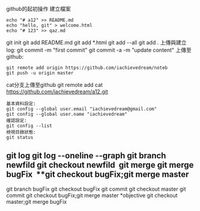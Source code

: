 github的起初操作
建立檔案
~~~
echo "# a12" >> README.md
echo "hello, git" > welcome.html
echo "# 123" >> qaz.md
~~~
git init           <!-- 初始化 -->
git add README.md  <!-- 加入新檔至git -->
git add *.html     <!-- 把html檔新增至git: -->
git add --all      <!-- 把全部新增至git: -->
git add .          <!-- 把全部新增至git: -->
上傳與建立log:
git commit -m "first commit"
git commit -a -m "update content"
上傳至github:
~~~
git remote add origin https://github.com/iachievedream/noteb
git push -u origin master
~~~
cat分支上傳至github
git remote add cat https://github.com/iachievedream/a12.git
~~~
基本資料設定:
git config --global user.email "iachievedream@gmail.com"
git config --global user.name "iachievedream"
確認設定:
git config --list
檢視目錄狀態:
git status
~~~
git log            <!-- 查詢log -->
git log --oneline --graph<!-- 精簡查詢log -->
git branch newfild <!-- 分之 -->
git checkout newfild  <!-- 確認 -->
git merge         <!-- 合併 -->
git merge bugFix  <!-- 合併到master -->
**git checkout bugFix;git merge master
-------------------------------------------
git branch bugFix
git checkout bugFix
git commit
git checkout master
git commit
git checkout bugFix;git merge master
*objective
git checkout master;git merge bugFix